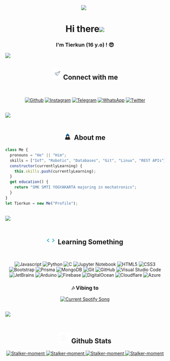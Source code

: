 <p align='center'><a href="https://github.com/Stalker-moment"><img height="200" src="https://ahegao.b-cdn.net/wp-content/uploads/2023/05/Goddess-Cafe-Terrace-Episode-7-Akane-Tearful-Plea-BM.gif"></a>&nbsp;&nbsp;</p>

<h1 align="center"><b>Hi there</b><img src="https://media.giphy.com/media/hvRJCLFzcasrR4ia7z/giphy.gif" width="35"></h1>

<h3 align="center">I'm <b>Tierkun</b> (16 y.o) ! 😎</h3>

<img src="https://user-images.githubusercontent.com/73097560/115834477-dbab4500-a447-11eb-908a-139a6edaec5c.gif"><br>

<h2 align="center"><img src="assets/contact_me.gif" width="35px"/><b>Connect with me</b></h2>
   
<br>
<br>

<div align="center">
   <a href="https://github.com/Stalker-moment" target="_blank"><img src="https://img.shields.io/badge/github-%23121011.svg?style=for-the-badge&logo=github&logoColor=white" alt="Github"/></a>
   <a href="https://instagram.com/tierkunn_" target="_blank"><img src="https://img.shields.io/badge/instagram-%2397169e.svg?style=for-the-badge&logo=instagram&logoColor=white" alt="Instagram"/></a>
   <a href="https://t.me/@tierkundev" target="_blank"><img src="https://img.shields.io/badge/telegram-%23184ccc.svg?style=for-the-badge&logo=telegram&logoColor=white" alt="Telegram"/></a>
   <a href="https://wa.me/6282134580805" target="_blank"><img src="https://img.shields.io/badge/whatsapp-%2317ad1e.svg?style=for-the-badge&logo=whatsapp&logoColor=white" alt="WhatsApp"/></a>
   <a href="https://twitter.com/tierkun" target="_blank"><img src="https://img.shields.io/badge/twitter-%232a65f7.svg?style=for-the-badge&logo=twitter&logoColor=white" alt="Twitter"/></a>
  </div>

<br><img src="https://user-images.githubusercontent.com/73097560/115834477-dbab4500-a447-11eb-908a-139a6edaec5c.gif"><br><br>

<h2 align="center"><img src="assets/about_me.gif" width="20px">&nbsp;&nbsp;<b>About me</b></h2>

```javascript
class Me {
  pronouns = "He" || "Him";
  skills = ["IoT", "Robotic", "Databases", "Git", "Linux", "REST APIs"];
  constructor(currentlyLearning) {
    this.skills.push(currentlyLearning);
  }
  get education() {
    return "SMK SMTI YOGYAKARTA majoring in mechatronics";
  }
}
let Tierkun = new Me("Profile");
```

<br><img src="https://user-images.githubusercontent.com/73097560/115834477-dbab4500-a447-11eb-908a-139a6edaec5c.gif"><br><br>

<h2 align="center"><img src="assets/skills.gif" width="25px">&nbsp;&nbsp;<b>Learning Something</b></h2>

<div align="center">
<br>
   
   ![Javascript](https://img.shields.io/badge/JavaScript-323330?style=for-the-badge&logo=javascript&logoColor=F7DF1E)
   ![Python](https://img.shields.io/badge/Python-FFD43B?style=for-the-badge&logo=python&logoColor=blue)
   ![C](https://img.shields.io/badge/C++-00599C?style=for-the-badge&logo=cplusplus&logoColor=white)
   ![Jupyter Notebook](https://img.shields.io/badge/jupyter-%23FA0F00.svg?style=for-the-badge&logo=jupyter&logoColor=white)
   ![HTML5](https://img.shields.io/badge/HTML5-E34F26?style=for-the-badge&logo=html5&logoColor=white)
   ![CSS3](https://img.shields.io/badge/CSS3-1572B6?style=for-the-badge&logo=css3&logoColor=white)
   ![Bootstrap](https://img.shields.io/badge/Bootstrap-563D7C?style=for-the-badge&logo=bootstrap&logoColor=white)
   ![Prisma](https://img.shields.io/badge/Prisma-0b0045?style=for-the-badge&logo=prisma&logoColor=white)
   ![MongoDB](https://img.shields.io/badge/MongoDB-2e2d2b?style=for-the-badge&logo=mongodb&logoColor=green)
   ![Git](https://img.shields.io/badge/git-F6F6F6.svg?style=for-the-badge&logo=git&logoColor=orange)
   ![GitHub](https://img.shields.io/badge/GitHub-020202.svg?style=for-the-badge&logo=github&logoColor=white)
   ![Visual Studio Code](https://img.shields.io/badge/Visual%20Studio%20Code-0078D7.svg?style=for-the-badge&logo=visual-studio-code&logoColor=white)
   ![JetBrains](https://img.shields.io/badge/JetBrains-FFA500.svg?style=for-the-badge&logo=jetbrains&logoColor=white)
   ![Arduino](https://img.shields.io/badge/-Arduino-00979D?style=for-the-badge&logo=Arduino&logoColor=white)
   ![Firebase](https://img.shields.io/badge/firebase-%23039BE5.svg?style=for-the-badge&logo=firebase)
   ![DigitalOcean](https://img.shields.io/badge/DigitalOcean-%230167ff.svg?style=for-the-badge&logo=digitalOcean&logoColor=white)
   ![Cloudflare](https://img.shields.io/badge/Cloudflare-F38020?style=for-the-badge&logo=Cloudflare&logoColor=white)
   ![Azure](https://img.shields.io/badge/azure-%230072C6.svg?style=for-the-badge&logo=microsoftazure&logoColor=white)

</div>

<div align="center">
   <h3>🎶 Vibing to</h3>
   <a href="https://github.com/Stalker-moment/">
     <img src="https://spotify-readme-delta.vercel.app/api?theme=dark&scan=true&rainbow=true" alt="Current Spotify Song">
   </a>
</div>



<br><img src="https://user-images.githubusercontent.com/73097560/115834477-dbab4500-a447-11eb-908a-139a6edaec5c.gif"><br><br>

<h2 align="center"><img src="assets/stats.gif" width="35px"/><b> Github Stats </b></h2>

<div align="center">
   <a href="https://github.com/Stalker-moment/">
     <img src="https://github-readme-stats.vercel.app/api?username=Stalker-moment&&include_all_commits=true&count_private=true&show_icons=true&theme=synthwave&hide_border=true" width="450" alt="Stalker-moment"/>
     <img src="https://github-readme-streak-stats.herokuapp.com/?user=Stalker-moment&theme=synthwave&hide_border=true&date_format=j%20M[%20Y]" width="450" alt="Stalker-moment"/>
     <img src="https://github-readme-stats.vercel.app/api/top-langs/?username=Stalker-moment&layout=compact&theme=synthwave" width="450"  alt="Stalker-moment"/>
     <img src="https://github-profile-trophy.vercel.app/?username=Stalker-moment&title=MultipleLang,Stars,Followers,Issues,Commits,Puller&row=2&column=3&layout=compact&theme=synthwave&no-frame=true&no-bg=true" width="450" alt="Stalker-moment"/>
   </a>
</div>

